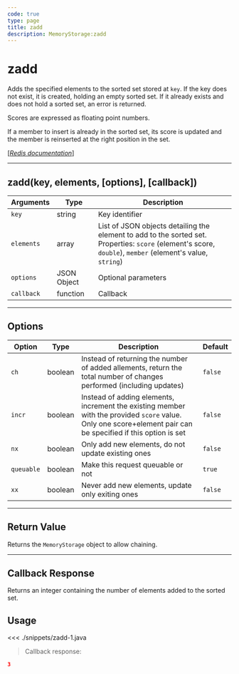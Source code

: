 ```yaml
---
code: true
type: page
title: zadd
description: MemoryStorage:zadd
---
```


# zadd

Adds the specified elements to the sorted set stored at `key`. If the key does not exist, it is created, holding an empty sorted set. If it already exists and does not hold a sorted set, an error is returned.

Scores are expressed as floating point numbers.

If a member to insert is already in the sorted set, its score is updated and the member is reinserted at the right position in the set.

[[_Redis documentation_]](https://redis.io/commands/zadd)

---

## zadd(key, elements, [options], [callback])

| Arguments  | Type        | Description                                                                                                                                                    |
| ---------- | ----------- | -------------------------------------------------------------------------------------------------------------------------------------------------------------- |
| `key`      | string      | Key identifier                                                                                                                                                 |
| `elements` | array       | List of JSON objects detailing the element to add to the sorted set.<br/>Properties: `score` (element's score, `double`), `member` (element's value, `string`) |
| `options`  | JSON Object | Optional parameters                                                                                                                                            |
| `callback` | function    | Callback                                                                                                                                                       |

---

## Options

| Option     | Type    | Description                                                                                                                                                   | Default |
| ---------- | ------- | ------------------------------------------------------------------------------------------------------------------------------------------------------------- | ------- |
| `ch`       | boolean | Instead of returning the number of added allements, return the total number of changes performed (including updates)                                          | `false` |
| `incr`     | boolean | Instead of adding elements, increment the existing member with the provided `score` value. Only one score+element pair can be specified if this option is set | `false` |
| `nx`       | boolean | Only add new elements, do not update existing ones                                                                                                            | `false` |
| `queuable` | boolean | Make this request queuable or not                                                                                                                             | `true`  |
| `xx`       | boolean | Never add new elements, update only exiting ones                                                                                                              | `false` |

---

## Return Value

Returns the `MemoryStorage` object to allow chaining.

---

## Callback Response

Returns an integer containing the number of elements added to the sorted set.

## Usage

<<< ./snippets/zadd-1.java

> Callback response:

```json
3
```

